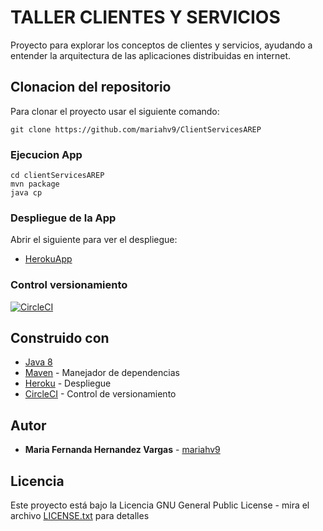 # TALLER CLIENTES Y SERVICIOS 

Proyecto para explorar los conceptos de clientes y servicios, ayudando a entender la arquitectura de las aplicaciones distribuidas en internet.

## Clonacion del repositorio 

Para clonar el proyecto usar el siguiente comando:

```
git clone https://github.com/mariahv9/ClientServicesAREP
```

### Ejecucion App

```
cd clientServicesAREP
mvn package
java cp 
```

### Despliegue de la App

Abrir el siguiente para ver el despliegue:

* [HerokuApp]()

### Control versionamiento

[![CircleCI](https://circleci.com/gh/mariahv9/ClientServicesAREP.svg?style=svg&circle-token=fa8c51f3bedd926b133267148a5e3c22e1617f4a)]()

## Construido con 

* [Java 8](https://www.java.com/es/about/whatis_java.jsp)
* [Maven](https://maven.apache.org/) - Manejador de dependencias
* [Heroku](https://dashboard.heroku.com/) - Despliegue
* [CircleCI](https://circleci.com/) - Control de versionamiento


## Autor

* **Maria Fernanda Hernandez Vargas** - [mariahv9](https://github.com/mariahv9)


## Licencia

Este proyecto está bajo la Licencia GNU General Public License - mira el archivo [LICENSE.txt](LICENSE.txt) para detalles

